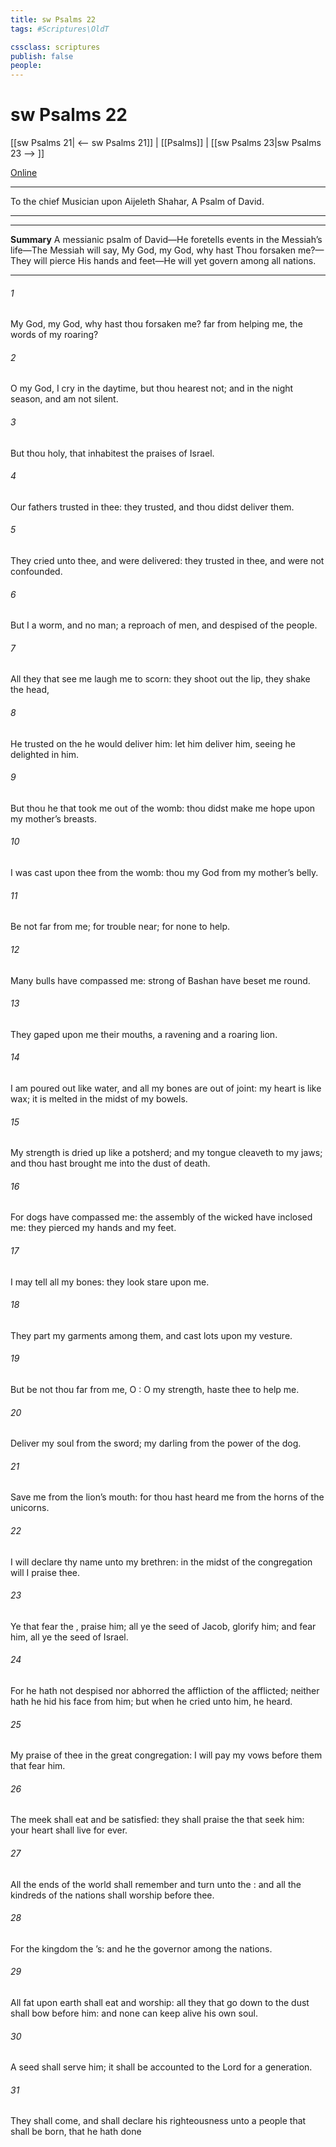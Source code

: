 ```yaml
---
title: sw Psalms 22
tags: #Scriptures\OldT

cssclass: scriptures
publish: false
people:
---
```


# sw Psalms 22
[[sw Psalms 21| <-- sw Psalms 21]] | [[Psalms]] | [[sw Psalms 23|sw Psalms 23 --> ]]

[Online](https://churchofjesuschrist.org/study/scriptures/ot/ps/22?lang=eng)

---
To the chief Musician upon Aijeleth Shahar, A Psalm of David.

---

---
__Summary__
A messianic psalm of David—He foretells events in the Messiah’s life—The Messiah will say, My God, my God, why hast Thou forsaken me?—They will pierce His hands and feet—He will yet govern among all nations.

---
###### 1 
My God, my God, why hast thou forsaken me?  far from helping me,  the words of my roaring?

###### 2 
O my God, I cry in the daytime, but thou hearest not; and in the night season, and am not silent.

###### 3 
But thou  holy,  that inhabitest the praises of Israel.

###### 4 
Our fathers trusted in thee: they trusted, and thou didst deliver them.

###### 5 
They cried unto thee, and were delivered: they trusted in thee, and were not confounded.

###### 6 
But I  a worm, and no man; a reproach of men, and despised of the people.

###### 7 
All they that see me laugh me to scorn: they shoot out the lip, they shake the head, 

###### 8 
He trusted on the   he would deliver him: let him deliver him, seeing he delighted in him.

###### 9 
But thou  he that took me out of the womb: thou didst make me hope  upon my mother’s breasts.

###### 10 
I was cast upon thee from the womb: thou  my God from my mother’s belly.

###### 11 
Be not far from me; for trouble  near; for  none to help.

###### 12 
Many bulls have compassed me: strong  of Bashan have beset me round.

###### 13 
They gaped upon me  their mouths,  a ravening and a roaring lion.

###### 14 
I am poured out like water, and all my bones are out of joint: my heart is like wax; it is melted in the midst of my bowels.

###### 15 
My strength is dried up like a potsherd; and my tongue cleaveth to my jaws; and thou hast brought me into the dust of death.

###### 16 
For dogs have compassed me: the assembly of the wicked have inclosed me: they pierced my hands and my feet.

###### 17 
I may tell all my bones: they look  stare upon me.

###### 18 
They part my garments among them, and cast lots upon my vesture.

###### 19 
But be not thou far from me, O : O my strength, haste thee to help me.

###### 20 
Deliver my soul from the sword; my darling from the power of the dog.

###### 21 
Save me from the lion’s mouth: for thou hast heard me from the horns of the unicorns.

###### 22 
I will declare thy name unto my brethren: in the midst of the congregation will I praise thee.

###### 23 
Ye that fear the , praise him; all ye the seed of Jacob, glorify him; and fear him, all ye the seed of Israel.

###### 24 
For he hath not despised nor abhorred the affliction of the afflicted; neither hath he hid his face from him; but when he cried unto him, he heard.

###### 25 
My praise  of thee in the great congregation: I will pay my vows before them that fear him.

###### 26 
The meek shall eat and be satisfied: they shall praise the  that seek him: your heart shall live for ever.

###### 27 
All the ends of the world shall remember and turn unto the : and all the kindreds of the nations shall worship before thee.

###### 28 
For the kingdom  the ’s: and he  the governor among the nations.

###### 29 
All  fat upon earth shall eat and worship: all they that go down to the dust shall bow before him: and none can keep alive his own soul.

###### 30 
A seed shall serve him; it shall be accounted to the Lord for a generation.

###### 31 
They shall come, and shall declare his righteousness unto a people that shall be born, that he hath done 

